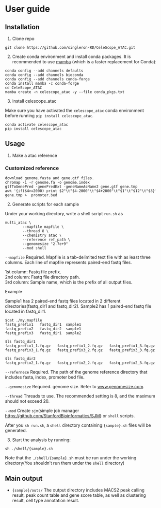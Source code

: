 # User guide

## Installation
1. Clone repo
```
git clone https://github.com/singleron-RD/CeleScope_ATAC.git
```

2. Create conda environment and install conda packages. 
It is recommended to use [mamba](https://github.com/mamba-org/mamba) (which is a faster replacement for Conda):
```
conda config --add channels defaults
conda config --add channels bioconda
conda config --add channels conda-forge
conda install mamba -c conda-forge
cd CeleScope_ATAC
mamba create -n celescope_atac -y --file conda_pkgs.txt
```

3. Install celescope_atac

Make sure you have activated the `celescope_atac` conda environment before running `pip install celescope_atac`. 
```
conda activate celescope_atac
pip install celescope_atac
```

## Usage
1. Make a atac reference

### Customized reference

```
download genome.fasta and gene.gtf files.
chromap -i -r genome.fa -o genome.index
gtfToGenePred -genePredExt -geneNameAsName2 gene.gtf gene.tmp
awk '{if($4>=2000) print $2"\t"$4-2000"\t"$4+2000"\t"$1"\t"$12"\t"$3}' gene.tmp >  promoter.bed
```

2. Generate scripts for each sample

Under your working directory, write a shell script `run.sh` as

```
multi_atac \
        --mapfile mapfile \
        --thread 8 \
        --chemistry atac \
        --reference ref_path \
        --genomesize "2.7e+9"
        --mod shell
``` 
`--mapfile` Required.  Mapfile is a tab-delimited text file with as least three columns. Each line of mapfile represents paired-end fastq files.

1st column: Fastq file prefix.  
2nd column: Fastq file directory path.  
3rd column: Sample name, which is the prefix of all output files.  

Example

Sample1 has 2 paired-end fastq files located in 2 different directories(fastq_dir1 and fastq_dir2). Sample2 has 1 paired-end fastq file located in fastq_dir1.
```
$cat ./my.mapfile
fastq_prefix1	fastq_dir1	sample1
fastq_prefix2	fastq_dir2	sample1
fastq_prefix3	fastq_dir1	sample2

$ls fastq_dir1
fastq_prefix1_1.fq.gz   fastq_prefix1_2.fq.gz	fastq_prefix1_3.fq.gz
fastq_prefix3_1.fq.gz	fastq_prefix3_2.fq.gz	fastq_prefix3_3.fq.gz

$ls fastq_dir2
fastq_prefix2_1.fq.gz	fastq_prefix2_2.fq.gz	fastq_prefix2_3.fq.gz
```

`--refernece` Required. The path of the genome reference directory that includes fasta, index, promoter bed file.

`--genomesize` Required. genome size. Refer to www.genomesize.com.

`--thread` Threads to use. The recommended setting is 8, and the maximum should not exceed 20.

`--mod` Create `sjm`(simple job manager https://github.com/StanfordBioinformatics/SJM) or `shell` scripts. 

After you `sh run.sh`, a `shell` directory containing `{sample}.sh` files will be generated.

3. Start the analysis by running:
```
sh ./shell/{sample}.sh
```
Note that the `./shell/{sample}.sh` must be run under the working directory(You shouldn't run them under the `shell` directory)

## Main output
- `{sample}/outs/` The output directory includes MACS2 peak calling result, peak count table and gene score table, as well as clustering result, cell type annotation result.